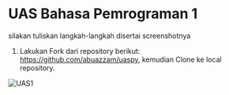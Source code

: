 # UAS Bahasa Pemrograman 1

silakan tuliskan langkah-langkah disertai screenshotnya

1. Lakukan Fork dari repository berikut: https://github.com/abuazzam/uaspy, kemudian Clone
ke local repository.

![UAS1](https://user-images.githubusercontent.com/46512504/55851369-7f3b9c80-5b82-11e9-8f6e-8cf18a7aa22c.jpg)

